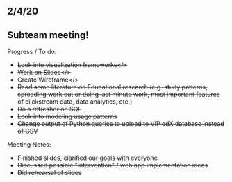 ## 2/4/20

## Subteam meeting!

Progress / To do:
- <s>Look into visualization frameworks</>
- <s>Work on Slides</>
- <s>Create Wireframe</>
- Read some literature on Educational research (e.g. study patterns, spreading work out or doing last minute work, most important features of clickstream data, data analytics, etc.)
- Do a refresher on SQL
- Look into modeling usage patterns
- Change output of Python queries to upload to VIP edX database instead of CSV 

Meeting Notes:
- Finished slides, clarified our goals with everyone
- Discussed possible "intervention" / web app implementation ideas
- Did rehearsal of slides
